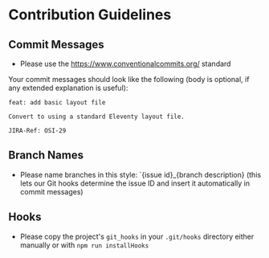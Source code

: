 # Contribution Guidelines

## Commit Messages

* Please use the https://www.conventionalcommits.org/ standard

Your commit messages should look like the following (body is optional, if any extended explanation is useful):

```
feat: add basic layout file

Convert to using a standard Eleventy layout file.

JIRA-Ref: OSI-29
```

## Branch Names

* Please name branches in this style: `{issue id}_{branch description} (this lets our Git hooks determine the issue ID and insert it automatically in commit messages)

## Hooks

* Please copy the project's `git_hooks` in your `.git/hooks` directory either manually or with `npm run installHooks`